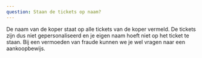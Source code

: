 ```yaml
---
question: Staan de tickets op naam?
---
```

De naam van de koper staat op alle tickets van de koper vermeld.
De tickets zijn dus niet gepersonaliseerd en je eigen naam hoeft niet op het ticket te staan.
Bij een vermoeden van fraude kunnen we je wel vragen naar een aankoopbewijs.
